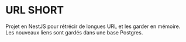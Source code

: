 # URL SHORT

Projet en NestJS pour rétrécir de longues URL et les garder en mémoire. Les nouveaux liens sont gardés dans une base Postgres.